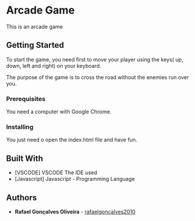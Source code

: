 # Arcade Game

This is an arcade game 

## Getting Started

To start the game, you need first to move your player using the keys( up, down, left and right) on your keyboard.

The purpose of the game is to cross the road without the enemies run over you.

### Prerequisites

You need a computer with Google Chrome.

### Installing

You just need o open the index.html file and have fun.

## Built With

* [VSCODE] VSCODE The IDE used
* [Javascript] Javascript - Programming Language

## Authors

* **Rafael Gonçalves Oliveira** - [rafaelgoncalves2010](https://github.com/rafaelgoncalves2010)

